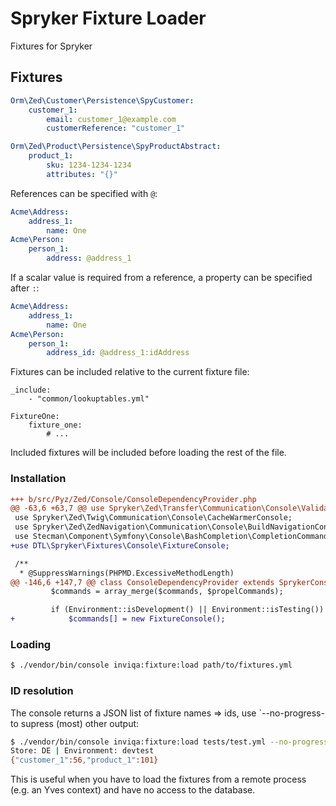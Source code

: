 Spryker Fixture Loader
======================

Fixtures for Spryker

## Fixtures

```yaml
Orm\Zed\Customer\Persistence\SpyCustomer:
    customer_1:
        email: customer_1@example.com
        customerReference: "customer_1"

Orm\Zed\Product\Persistence\SpyProductAbstract:
    product_1:
        sku: 1234-1234-1234
        attributes: "{}"
```

References can be specified with `@`:

```yaml
Acme\Address:
    address_1:
        name: One
Acme\Person:
    person_1:
        address: @address_1
```

If a scalar value is required from a reference, a property can be specified
after `:`:

```yaml
Acme\Address:
    address_1:
        name: One
Acme\Person:
    person_1:
        address_id: @address_1:idAddress
```

Fixtures can be included relative to the current fixture file:

```
_include:
    - "common/lookuptables.yml"

FixtureOne:
    fixture_one:
        # ...
```

Included fixtures will be included before loading the rest of the file.

### Installation

```diff
+++ b/src/Pyz/Zed/Console/ConsoleDependencyProvider.php
@@ -63,6 +63,7 @@ use Spryker\Zed\Transfer\Communication\Console\ValidatorConsole;
 use Spryker\Zed\Twig\Communication\Console\CacheWarmerConsole;
 use Spryker\Zed\ZedNavigation\Communication\Console\BuildNavigationConsole;
 use Stecman\Component\Symfony\Console\BashCompletion\CompletionCommand;
+use DTL\Spryker\Fixtures\Console\FixtureConsole;

 /**
  * @SuppressWarnings(PHPMD.ExcessiveMethodLength)
@@ -146,6 +147,7 @@ class ConsoleDependencyProvider extends SprykerConsoleDependencyProvider
         $commands = array_merge($commands, $propelCommands);

         if (Environment::isDevelopment() || Environment::isTesting()) {
+            $commands[] = new FixtureConsole();
```

### Loading

```bash
$ ./vendor/bin/console inviqa:fixture:load path/to/fixtures.yml
```

### ID resolution

The console returns a JSON list of fixture names => ids, use `--no-progress-
to supress (most) other output:

```bash
$ ./vendor/bin/console inviqa:fixture:load tests/test.yml --no-progress
Store: DE | Environment: devtest
{"customer_1":56,"product_1":101}
```

This is useful when you have to load the fixtures from a remote process (e.g.
an Yves context) and have no access to the database.
